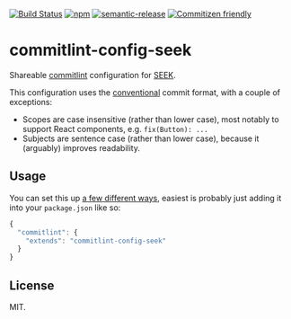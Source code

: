 [![Build Status](https://img.shields.io/travis/seek-oss/commitlint-config-seek/master.svg?style=flat-square)](http://travis-ci.org/seek-oss/commitlint-config-seek) [![npm](https://img.shields.io/npm/v/commitlint-config-seek.svg?style=flat-square)](https://www.npmjs.com/package/commitlint-config-seek) [![semantic-release](https://img.shields.io/badge/%20%20%F0%9F%93%A6%F0%9F%9A%80-semantic--release-e10079.svg?style=flat-square)](https://github.com/semantic-release/semantic-release) [![Commitizen friendly](https://img.shields.io/badge/commitizen-friendly-brightgreen.svg?style=flat-square)](http://commitizen.github.io/cz-cli/)


# commitlint-config-seek

Shareable [commitlint](https://github.com/marionebl/commitlint) configuration for [SEEK](https://github.com/seek-oss).

This configuration uses the [conventional](https://github.com/marionebl/commitlint/tree/master/@commitlint/config-conventional) commit format, with a couple of exceptions:
- Scopes are case insensitive (rather than lower case), most notably to support React components, e.g. `fix(Button): ...`
- Subjects are sentence case (rather than lower case), because it (arguably) improves readability.

## Usage
You can set this up [a few different ways](https://github.com/marionebl/commitlint#config), easiest is probably just adding it into your `package.json` like so:

```js
{
  "commitlint": {
    "extends": "commitlint-config-seek"
  }
}
```

## License

MIT.
